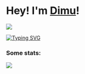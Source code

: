 # Hey! I'm [Dimu](https://dimu.dev)!
[![](https://komarev.com/ghpvc/?username=dimuhvh)](https://www.youtube.com/watch?v=dQw4w9WgXcQ)

[![Typing SVG](https://readme-typing-svg.herokuapp.com?lines=I+do+shady+stuff;then+computer+goes+beep+boop)](https://git.io/typing-svg)

### Some stats:
[![](https://github-readme-stats.vercel.app/api/top-langs/?username=dimuhvh&layout=compact&theme=github_dark)](https://github.com/DimuHvH?tab=repositories)
